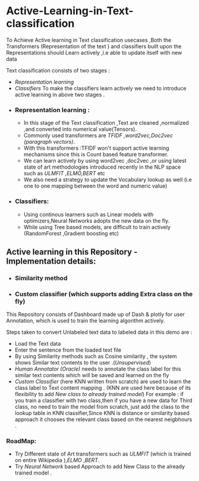 # Active-Learning-in-Text-classification
To Achieve  Active learning  in Text classification usecases ,Both the Transformers (Representation of the text ) and classifiers built upon the Representations should Learn actively ,i.e able to update itself with new data 

Text classification consists of two stages : 
- *Representation learning*
- *Classifiers*
To make the classifiers learn actively we need to introduce active learning in above two stages .
- ### Representation learning :
  - In this stage of the Text classification ,Text are cleaned ,normalized ,and converted into numerical value(Tensors).
  - Commonly used transformers are *TFIDF ,word2vec,Doc2vec (paragraph vectors)*.
  - With this transformers :TFIDF won't support active learning mechanisms since this is Count based feature transformer.
  - We can learn actively by using word2vec ,doc2vec ,or using latest state of art methodologies  introduced recently in the NLP space        such as *ULMFIT ,ELMO,BERT* etc
  - We also need a strategy to update the Vocabulary lookup as well (i.e one to one mapping between the word and numeric value)
- ### Classifiers:
  - Using continous learners such as Linear models with optimizers,Neural Networks adopts the new data on the fly.
  - While using Tree based models, are difficult to train actively (RandomForest ,Gradient boosting etc)
 
## Active learning in this Repository -Implementation details:
- ### Similarity method
- ### Custom classifier (which supports adding Extra class on the fly)

This Repository consists of Dashboard made up of Dash & plotly for user Annotation, which is used to train the learning 
algorithm actively.

Steps taken to convert Unlabeled text data to labeled data in this demo are :
- Load the Text data
- Enter the sentence from the loaded text file 
- By using Similarity methods such as Cosine similarity , the system shows Similar text contents to the user .(*Unsupervised*)
- *Human Annotator (Oracle)* needs to annotate the class label for this similar text contents which will be saved and learned on the
  fly
- *Custom Classifier* (here KNN written from scratch) are used to learn the class label to Text content mapping .
  (KNN are used here because of its flexibility to add *New class to already trained model*)
  For example : if you train a classifier with two class,then if you have a new data for Third class, no need to train the 
  model from scratch, just add the class to the lookup table in KNN classifier,Since KNN is distance or similarity based approach it 
  chooses the relevant class based on the nearest neigbhours .
  
### RoadMap:
- Try Different state of Art transformers such as *ULMFIT* (which is trained on entire Wikipedia ),*ELMO* ,*BERT*.
- Try *Neural Network* based Approach to add New Class to the already trained model .
  
  
  
  
  
  

















